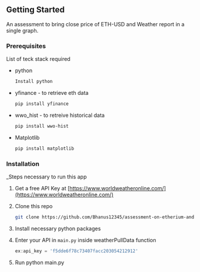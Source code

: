 <!-- GETTING STARTED -->
## Getting Started

An assessment to bring close price of ETH-USD and Weather report in a single graph.

### Prerequisites

List of teck stack required
* python
  ```sh
  Install python

* yfinance  - to retrieve eth data
  ```sh
  pip install yfinance
  
* wwo_hist  - to retreive historical data
  ```sh
  pip install wwo-hist
  
* Matplotlib
  ```sh
  pip install matplotlib
  

### Installation

_Steps necessary to run this app

1. Get a free API Key at [https://www.worldweatheronline.com/](https://www.worldweatheronline.com/)
2. Clone this repo
   ```sh
   git clone https://github.com/Bhanus12345/assessment-on-etherium-and-weather-report.git
   ```
3. Install necessary python packages
   
4. Enter your API in `main.py` inside weatherPullData function
   ```js
   ex:api_key = 'f5dde6f78c73407facc203054212912'
   ```
5. Run python main.py 


